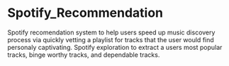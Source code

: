 # Spotify_Recommendation
Spotify recomendation system to help users speed up music discovery process via quickly vetting a playlist for tracks that the user would find personaly captivating.
Spotify exploration to extract a users most popular tracks, binge worthy tracks, and dependable tracks.
